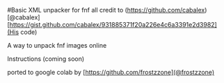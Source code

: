 #Basic XML unpacker for fnf
all credit to (https://github.com/cabalex)[@cabalex]
[https://gist.github.com/cabalex/931885371f20a226e4c6a3391e2d3982](His code)

A way to unpack fnf images online

Instructions (coming soon)

ported to google colab by [https://github.com/frostzzone](@frostzzone)
